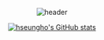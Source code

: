 <div align="center">

  ![header](https://capsule-render.vercel.app/api?type=waving&theme=onedark&height=300&section=header&text=H_Seungho&fontSize=90)
  
  [![hseungho's GitHub stats](https://github-readme-stats.vercel.app/api?username=hseungho&theme=graywhite)](https://github.com/anuraghazra/github-readme-stats)
  

</div>
